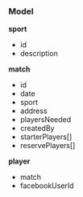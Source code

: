 ### Model

**sport**
- id
- description

**match**
- id
- date
- sport
- address
- playersNeeded
- createdBy
- starterPlayers[]
- reservePlayers[]

**player**
- match
- facebookUserId
